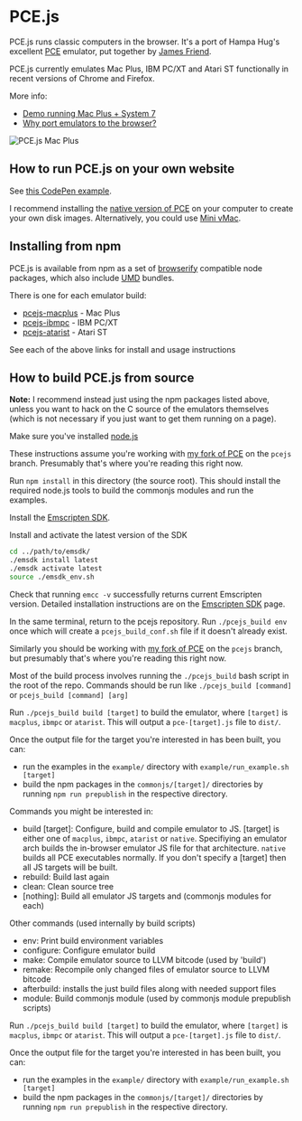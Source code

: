 # PCE.js

PCE.js runs classic computers in the browser. It's a port of Hampa Hug's excellent [PCE](http://www.hampa.ch/pce/) emulator, put together by [James Friend](https://jamesfriend.com.au/).

PCE.js currently emulates Mac Plus, IBM PC/XT and Atari ST functionally in recent versions of Chrome and Firefox.

More info: 

- [Demo running Mac Plus + System 7](https://jamesfriend.com.au/pce-js/) 
- [Why port emulators to the browser?](https://jamesfriend.com.au/why-port-emulators-browser)

![PCE.js Mac Plus](https://jamesfriend.com.au/files/pcejs.png)

## How to run PCE.js on your own website

See [this CodePen example](https://codepen.io/jsdf/pen/gOLryXM?editors=1100).

I recommend installing the [native version of PCE](http://www.hampa.ch/pce/) on your computer to create your own disk images. Alternatively, you could use [Mini vMac](https://www.gryphel.com/c/minivmac/).

## Installing from npm

PCE.js is available from npm as a set of [browserify](http://github.com/substack/node-browserify) compatible node packages, which also include [UMD](https://www.davidbcalhoun.com/2014/what-is-amd-commonjs-and-umd/) bundles.

There is one for each emulator build:
- [pcejs-macplus](http://npmjs.org/package/pcejs-macplus) - Mac Plus
- [pcejs-ibmpc](http://npmjs.org/package/pcejs-ibmpc) - IBM PC/XT
- [pcejs-atarist](http://npmjs.org/package/pcejs-atarist) - Atari ST

See each of the above links for install and usage instructions

## How to build PCE.js from source

**Note:** I recommend instead just using the npm packages listed above, unless you want to hack on the C source of the emulators themselves (which is not necessary if you just want to get them running on a page).

Make sure you've installed [node.js](http://nodejs.org/download/)

These instructions assume you're working with [my fork of PCE](https://github.com/jsdf/pce) on the 
`pcejs` branch. Presumably that's where you're reading this right now.

Run `npm install` in this directory (the source root). This should install the 
required node.js tools to build the commonjs modules and run the examples.

Install the [Emscripten SDK](https://kripken.github.io/emscripten-site/docs/getting_started/downloads.html).

Install and activate the latest version of the SDK

```bash
cd ../path/to/emsdk/
./emsdk install latest
./emsdk activate latest
source ./emsdk_env.sh

```
Check that running `emcc -v` successfully returns current Emscripten version.
Detailed installation instructions are on the [Emscripten SDK](https://kripken.github.io/emscripten-site/docs/getting_started/downloads.html) page.

In the same terminal, return to the pcejs repository. Run `./pcejs_build env` once which will create a `pcejs_build_conf.sh` file if it 
doesn't already exist. 

Similarly you should be working with [my fork of PCE](https://github.com/jsdf/pce) on the 
`pcejs` branch, but presumably that's where you're reading this right now.

Most of the build process involves running the `./pcejs_build` bash script in the 
root of the repo. Commands should be run like `./pcejs_build [command]` or `pcejs_build [command] [arg]`

Run `./pcejs_build build [target]` to build the emulator, where `[target]` is `macplus`, 
`ibmpc` or `atarist`. This will output a `pce-[target].js` file to `dist/`.

Once the output file for the target you're interested in has been built, you can:
- run the examples in the `example/` directory with `example/run_example.sh [target]`
- build the npm packages in the `commonjs/[target]/` directories by running 
  `npm run prepublish` in the respective directory.

Commands you might be interested in:

- build [target]: Configure, build and compile emulator to JS. [target] is either 
  one of `macplus`, `ibmpc`, `atarist` or `native`. Specifiying an emulator arch 
  builds the in-browser emulator JS file for that architecture. `native` builds all PCE 
  executables normally. If you don't specify a [target] then all JS targets will
  be built.
- rebuild: Build last again
- clean: Clean source tree
- [nothing]: Build all emulator JS targets and (commonjs modules for each)

Other commands (used internally by build scripts)

- env: Print build environment variables
- configure: Configure emulator build
- make: Compile emulator source to LLVM bitcode (used by 'build')
- remake: Recompile only changed files of emulator source to LLVM bitcode
- afterbuild: installs the just build files along with needed support files
- module: Build commonjs module (used by commonjs module prepublish scripts)

Run `./pcejs_build build [target]` to build the emulator, where `[target]` is `macplus`, 
`ibmpc` or `atarist`. This will output a `pce-[target].js` file to `dist/`.

Once the output file for the target you're interested in has been built, you can:
- run the examples in the `example/` directory with `example/run_example.sh [target]`
- build the npm packages in the `commonjs/[target]/` directories by running 
  `npm run prepublish` in the respective directory.




